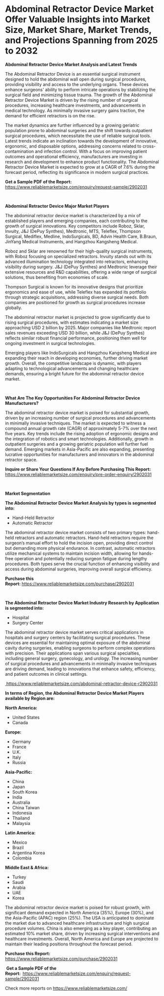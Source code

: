 <p><h1>Abdominal Retractor Device Market Offer Valuable Insights into Market Size, Market Share, Market Trends, and Projections Spanning from 2025 to 2032</h1></p><p><strong>Abdominal Retractor Device Market Analysis and Latest Trends</strong></p>
<p><p>The Abdominal Retractor Device is an essential surgical instrument designed to hold the abdominal wall open during surgical procedures, providing visibility and access to the underlying organs. These devices enhance surgeons' ability to perform intricate operations by stabilizing the surgical field and minimizing tissue trauma. The growth of the Abdominal Retractor Device Market is driven by the rising number of surgical procedures, increasing healthcare investments, and advancements in medical technology. As minimally invasive surgery gains traction, the demand for efficient retractors is on the rise.</p><p>The market dynamics are further influenced by a growing geriatric population prone to abdominal surgeries and the shift towards outpatient surgical procedures, which necessitate the use of reliable surgical tools. Latest trends indicate an inclination towards the development of innovative, ergonomic, and disposable options, addressing concerns related to cross-contamination and infection control. With a focus on improving patient outcomes and operational efficiency, manufacturers are investing in research and development to enhance product functionality. The Abdominal Retractor Device Market is expected to grow at a CAGR of 7.6% during the forecast period, reflecting its significance in modern surgical practices.</p></p>
<p><strong>Get a Sample PDF of the Report:&nbsp;</strong> <a href="https://www.reliablemarketsize.com/enquiry/request-sample/2902031?utm_campaign=3075&utm_medium=2&utm_source=Github&utm_content=ia&utm_term=11032025&utm_id=abdominal-retractor-device">https://www.reliablemarketsize.com/enquiry/request-sample/2902031</a></p>
<p>&nbsp;</p>
<p><strong>Abdominal Retractor Device Major Market Players</strong></p>
<p><p>The abdominal retractor device market is characterized by a mix of established players and emerging companies, each contributing to the growth of surgical innovations. Key competitors include Roboz, Sklar, Invuity, J&J (DePuy Synthes), Medtronic, MTS, Teleflex, Thompson Surgical, Mediflex, Medline, IndoSurgicals, BD, Advin Health Care, B.Braun, JinYang Medical Instruments, and Hangzhou Kangsheng Medical.</p><p>Roboz and Sklar are renowned for their high-quality surgical instruments, with Roboz focusing on specialized retractors. Invuity stands out with its advanced illumination technology integrated into retractors, enhancing visibility during surgery. J&J (DePuy Synthes) and Medtronic leverage their extensive resources and R&D capabilities, offering a wide range of surgical solutions, thus benefiting from economies of scale.</p><p>Thompson Surgical is known for its innovative designs that prioritize ergonomics and ease of use, while Teleflex has expanded its portfolio through strategic acquisitions, addressing diverse surgical needs. Both companies are positioned for growth as surgical procedures increase globally.</p><p>The abdominal retractor market is projected to grow significantly due to rising surgical procedures, with estimates indicating a market size approaching USD 2 billion by 2025. Major companies like Medtronic report sales revenues exceeding USD 30 billion, while J&J (DePuy Synthes) reflects similar robust financial performance, positioning them well for ongoing investment in surgical technologies.</p><p>Emerging players like IndoSurgicals and Hangzhou Kangsheng Medical are expanding their reach in developing economies, further driving market growth. Overall, the competitive landscape is dynamic, with players adapting to technological advancements and changing healthcare demands, ensuring a bright future for the abdominal retractor device market.</p></p>
<p>&nbsp;</p>
<p><strong>What Are The Key Opportunities For Abdominal Retractor Device Manufacturers?</strong></p>
<p><p>The abdominal retractor device market is poised for substantial growth, driven by an increasing number of surgical procedures and advancements in minimally invasive techniques. The market is expected to witness a compound annual growth rate (CAGR) of approximately 5-7% over the next five years. Key trends include the rising adoption of ergonomic designs and the integration of robotics and smart technologies. Additionally, growth in outpatient surgeries and a growing geriatric population will further fuel demand. Emerging markets in Asia-Pacific are also expanding, presenting lucrative opportunities for manufacturers and innovators in the abdominal retractor space.</p></p>
<p><strong>Inquire or Share Your Questions If Any Before Purchasing This Report:</strong> <a href="https://www.reliablemarketsize.com/enquiry/pre-order-enquiry/2902031?utm_campaign=3075&utm_medium=2&utm_source=Github&utm_content=ia&utm_term=11032025&utm_id=abdominal-retractor-device">https://www.reliablemarketsize.com/enquiry/pre-order-enquiry/2902031</a></p>
<p>&nbsp;</p>
<p><strong>Market Segmentation</strong></p>
<p><strong>The Abdominal Retractor Device Market Analysis by types is segmented into:</strong></p>
<p><ul><li>Hand-Held Retractor</li><li>Automatic Retractor</li></ul></p>
<p><p>The abdominal retractor device market consists of two primary types: hand-held retractors and automatic retractors. Hand-held retractors require the surgeon’s manual effort to hold the incision open, providing direct control but demanding more physical endurance. In contrast, automatic retractors utilize mechanical systems to maintain incision width, allowing for hands-free operation and potentially reducing surgeon fatigue during lengthy procedures. Both types serve the crucial function of enhancing visibility and access during abdominal surgeries, improving overall surgical efficiency.</p></p>
<p><strong>Purchase this Report:&nbsp;</strong><a href="https://www.reliablemarketsize.com/purchase/2902031?utm_campaign=3075&utm_medium=2&utm_source=Github&utm_content=ia&utm_term=11032025&utm_id=abdominal-retractor-device">https://www.reliablemarketsize.com/purchase/2902031</a></p>
<p>&nbsp;</p>
<p><strong>The Abdominal Retractor Device Market Industry Research by Application is segmented into:</strong></p>
<p><ul><li>Hospital</li><li>Surgery Center</li></ul></p>
<p><p>The abdominal retractor device market serves critical applications in hospitals and surgery centers by facilitating surgical procedures. These devices are essential for maintaining optimal exposure of the abdominal cavity during surgeries, enabling surgeons to perform complex operations with precision. Their applications span various surgical specialties, including general surgery, gynecology, and urology. The increasing number of surgical procedures and advancements in minimally invasive techniques are driving demand, leading to innovations that enhance safety, efficiency, and patient outcomes in clinical settings.</p></p>
<p><a href="https://www.reliablemarketsize.com/abdominal-retractor-device-r2902031?utm_campaign=3075&utm_medium=2&utm_source=Github&utm_content=ia&utm_term=11032025&utm_id=abdominal-retractor-device">&nbsp;https://www.reliablemarketsize.com/abdominal-retractor-device-r2902031</a></p>
<p><strong>In terms of Region, the Abdominal Retractor Device Market Players available by Region are:</strong></p>
<p>
    <p> <strong> North America: </strong>
        <ul>
            <li>United States</li>
            <li>Canada</li>
        </ul>
        </p> 
    <p> <strong> Europe: </strong>
        <ul>
            <li>Germany</li>
            <li>France</li>
            <li>U.K.</li>
            <li>Italy</li>
            <li>Russia</li>
        </ul>
        </p> 
    <p> <strong> Asia-Pacific: </strong>
        <ul>
            <li>China</li>
            <li>Japan</li>
            <li>South Korea</li>
            <li>India</li>
            <li>Australia</li>
            <li>China Taiwan</li>
            <li>Indonesia</li>
            <li>Thailand</li>
            <li>Malaysia</li>
        </ul>
        </p> 
    <p> <strong> Latin America: </strong>
        <ul>
            <li>Mexico</li>
            <li>Brazil</li>
            <li>Argentina Korea</li>
            <li>Colombia</li>
        </ul>
        </p> 
    <p> <strong> Middle East & Africa: </strong>
        <ul>
            <li>Turkey</li>
            <li>Saudi</li>
            <li>Arabia</li>
            <li>UAE</li>
            <li>Korea</li>
        </ul>
    </p>
    </p>
<p><p>The abdominal retractor device market is poised for robust growth, with significant demand expected in North America (35%), Europe (30%), and the Asia-Pacific (APAC) region (25%). The USA is anticipated to dominate the market due to advanced healthcare infrastructure and high surgical procedure volumes. China is also emerging as a key player, contributing an estimated 10% market share, driven by increasing surgical interventions and healthcare investments. Overall, North America and Europe are projected to maintain their leading positions throughout the forecast period.</p></p>
<p><strong>Purchase this Report: </strong><a href="https://www.reliablemarketsize.com/purchase/2902031?utm_campaign=3075&utm_medium=2&utm_source=Github&utm_content=ia&utm_term=11032025&utm_id=abdominal-retractor-device">https://www.reliablemarketsize.com/purchase/2902031</a></p>
<p>&nbsp;<strong>Get a Sample PDF of the Report:&nbsp;&nbsp;</strong><a href="https://www.reliablemarketsize.com/enquiry/request-sample/2902031?utm_campaign=3075&utm_medium=2&utm_source=Github&utm_content=ia&utm_term=11032025&utm_id=abdominal-retractor-device">https://www.reliablemarketsize.com/enquiry/request-sample/2902031</a></p>
<p><strong></strong></p>
<p>Check more reports on <a href="https://www.reliablemarketsize.com/?utm_campaign=3075&utm_medium=2&utm_source=Github&utm_content=ia&utm_term=11032025&utm_id=abdominal-retractor-device">https://www.reliablemarketsize.com/</a></p>